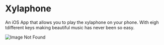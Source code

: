 # Xylaphone

An iOS App that allows you to play the xylaphone on your phone. With eigh tdifferent keys making beautiful music has never been so easy. 

![Image Not Found](https://is2-ssl.mzstatic.com/image/thumb/Purple128/v4/7e/ed/02/7eed023e-ec46-47fc-ff4d-73d539946c3d/source/512x512bb.jpg)
